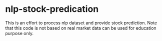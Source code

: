 # nlp-stock-predication
This is an effort to process nlp dataset and provide stock prediction. Note that this code is not based on real market data can be used for education purpose only.
